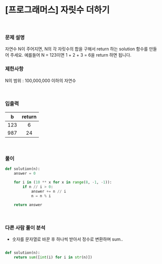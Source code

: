 # [프로그래머스] 자릿수 더하기

</br>

### 문제 설명
자연수 N이 주어지면, N의 각 자릿수의 합을 구해서 return 하는 solution 함수를 만들어 주세요.
예를들어 N = 123이면 1 + 2 + 3 = 6을 return 하면 됩니다.

### 제한사항
N의 범위 : 100,000,000 이하의 자연수

</br>

### 입출력 
| b | return |
|:---:|:---:|
| 123 | 6 |  
| 987 | 24 | 


<br>


### 풀이

```python
def solution(n):
    answer = 0

    for i in (10 ** x for x in range(8, -1, -1)):
        if n // i > 0:
            answer += n // i
            n = n % i
            
    return answer

```

</br>

### 다른 사람 풀이 분석

- 숫자를 문자열로 바꾼 후 하나씩 받아서 정수로 변환하며 sum..

```python

def solution(n):
    return sum([int(i) for i in str(n)])

```


